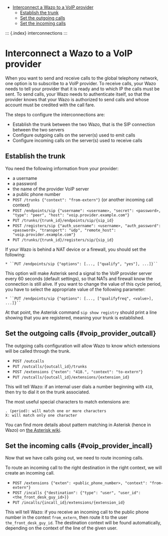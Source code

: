-   [Interconnect a Wazo to a VoIP
    provider](#interconnect-a-wazo-to-a-voip-provider)
    -   [Establish the trunk](#establish-the-trunk)
    -   [Set the outgoing calls](#voip_provider_outcall)
    -   [Set the incoming calls](#voip_provider_incall)

::: {.index}
interconnections
:::

Interconnect a Wazo to a VoIP provider
======================================

When you want to send and receive calls to the global telephony network,
one option is to subscribe to a VoIP provider. To receive calls, your
Wazo needs to tell your provider that it is ready and to which IP the
calls must be sent. To send calls, your Wazo needs to authenticate
itself, so that the provider knows that your Wazo is authorized to send
calls and whose account must be credited with the call fare.

The steps to configure the interconnections are:

-   Establish the trunk between the two Wazo, that is the SIP connection
    between the two servers
-   Configure outgoing calls on the server(s) used to emit calls
-   Configure incoming calls on the server(s) used to receive calls

Establish the trunk
-------------------

You need the following information from your provider:

-   a username
-   a password
-   the name of the provider VoIP server
-   a public phone number
-   `POST /trunks {"context": "from-extern"}` (or another incoming call
    context)
-   `POST /endpoints/sip {"username": <username>, "secret": <password>, "type": "peer", "host": "voip.provider.example.com"}`
-   `PUT /trunks/{trunk_id}/endpoints/sip/{sip_id}`
-   `POST /registers/sip {"auth_username": <username>, "auth_password": <password>, "transport": "udp", "remote_host": "voip.provider.example.com"}`
-   `PUT /trunks/{trunk_id}/registers/sip/{sip_id}`

If your Wazo is behind a NAT device or a firewall, you should set the
following:

    * ``PUT /endpoints/sip {"options": [..., ["qualify", "yes"], ...]}``

This option will make Asterisk send a signal to the VoIP provider server
every 60 seconds (default settings), so that NATs and firewall know the
connection is still alive. If you want to change the value of this cycle
period, you have to select the appropriate value of the following
parameter:

    * ``PUT /endpoints/sip {"options": [..., ["qualifyfreq", <value>], ...]}``

At that point, the Asterisk command `sip show registry` should print a
line showing that you are registered, meaning your trunk is established.

Set the outgoing calls {#voip_provider_outcall}
----------------------

The outgoing calls configuration will allow Wazo to know which
extensions will be called through the trunk.

-   `POST /outcalls`
-   `PUT /outcalls/{outcall_id}/trunks`
-   `POST /extensions {"exten": "418.", "context": "to-extern"}`
-   `PUT /outcalls/{outcall_id}/extensions/{extension_id}`

This will tell Wazo: if an internal user dials a number beginning with
`418`, then try to dial it on the trunk associated.

The most useful special characters to match extensions are:

    . (period): will match one or more characters
    X: will match only one character

You can find more details about pattern matching in Asterisk (hence in
Wazo) on [the Asterisk
wiki](https://wiki.asterisk.org/wiki/display/AST/Pattern+Matching).

Set the incoming calls {#voip_provider_incall}
----------------------

Now that we have calls going out, we need to route incoming calls.

To route an incoming call to the right destination in the right context,
we will create an incoming call.

-   `POST /extensions {"exten": <public_phone_number>, "context": "from-extern"}`
-   `POST /incalls {"destination": {"type": "user", "user_id": <the_front_desk_guy_id>}}`
-   `PUT /incalls/{incall_id}/extensions/{extension_id}`

This will tell Wazo: if you receive an incoming call to the public phone
number in the context `from_extern`, then route it to the user
`the_front_desk_guy_id`. The destination context will be found
automatically, depending on the context of the line of the given user.
